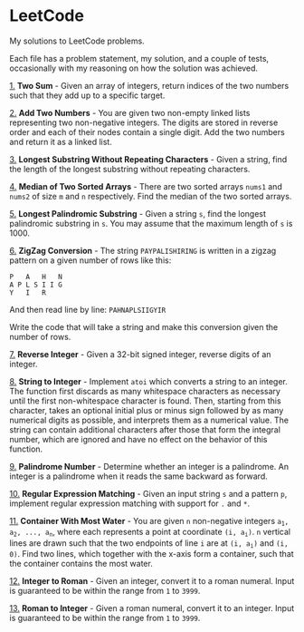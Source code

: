 # LeetCode

My solutions to LeetCode problems.

Each file has a problem statement, my solution, and a couple of tests, occasionally with my reasoning on how the 
solution was achieved.

[1.](1.py)
**Two Sum** - 
Given an array of integers, return indices of the two numbers such that they add up to a specific target.

[2.](2.py)
**Add Two Numbers** - 
You are given two non-empty linked lists representing two non-negative integers. The digits are stored in reverse 
order and each of their nodes contain a single digit. Add the two numbers and return it as a linked list.

[3.](3.py)
**Longest Substring Without Repeating Characters** - 
Given a string, find the length of the longest substring without repeating characters.

[4.](4.py)
**Median of Two Sorted Arrays** - 
There are two sorted arrays `nums1` and `nums2` of size `m` and `n` respectively.
Find the median of the two sorted arrays.

[5.](5.py)
**Longest Palindromic Substring** - 
Given a string `s`, find the longest palindromic substring in `s`. 
You may assume that the maximum length of `s` is 1000.

[6.](6.py)
**ZigZag Conversion** - 
The string `PAYPALISHIRING` is written in a zigzag pattern on a given number of rows like this:

    P   A   H   N
    A P L S I I G
    Y   I   R

And then read line by line: `PAHNAPLSIIGYIR`

Write the code that will take a string and make this conversion given the number of rows.

[7.](7.py)
**Reverse Integer** - 
Given a 32-bit signed integer, reverse digits of an integer.

[8.](8.py)
**String to Integer** - 
Implement `atoi` which converts a string to an integer. The function first discards as many whitespace characters as 
necessary until the first non-whitespace character is found. Then, starting from this character, takes an optional 
initial plus or minus sign followed by as many numerical digits as possible, and interprets them as a numerical value.
The string can contain additional characters after those that form the integral number, which are ignored and have 
no effect on the behavior of this function.

[9.](9.py)
**Palindrome Number** - 
Determine whether an integer is a palindrome. An integer is a palindrome when it reads the same backward as forward.

[10.](10.py)
**Regular Expression Matching** - 
Given an input string `s` and a pattern `p`, implement regular expression matching with support for `.` and `*`.

[11.](11.py)
**Container With Most Water** - 
You are given `n` non-negative integers <code>a<sub>1</sub>, a<sub>2</sub>, ..., a<sub>n</sub></code>, where each 
represents a point at coordinate <code>(i, a<sub>i</sub>)</code>. `n` vertical lines are drawn such that the two 
endpoints of line `i` are at <code>(i, a<sub>i</sub>)</code> and `(i, 0)`. Find two lines, which together with 
the x-axis form a container, such that the container contains the most water.

[12.](12.py)
**Integer to Roman** - 
Given an integer, convert it to a roman numeral. Input is guaranteed to be within the range from `1` to `3999`.

[13.](13.py)
**Roman to Integer** - 
Given a roman numeral, convert it to an integer. Input is guaranteed to be within the range from `1` to `3999`.
